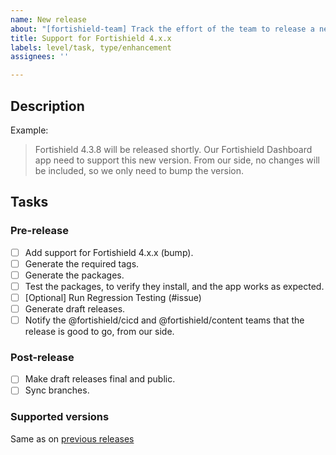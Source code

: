 ```yaml
---
name: New release
about: "[fortishield-team] Track the effort of the team to release a new version of Fortishield"
title: Support for Fortishield 4.x.x
labels: level/task, type/enhancement
assignees: ''

---
```


## Description

Example:
> Fortishield 4.3.8 will be released shortly. Our Fortishield Dashboard app need to support this new version. From our side, no changes will be included, so we only need to bump the version.


## Tasks

### Pre-release
- [ ] Add support for Fortishield 4.x.x (bump).
- [ ] Generate the required tags.
- [ ] Generate the packages.
- [ ] Test the packages, to verify they install, and the app works as expected.
- [ ] [Optional] Run Regression Testing (#issue) 
- [ ] Generate draft releases.
- [ ] Notify the @fortishield/cicd and @fortishield/content teams that the release is good to go, from our side.

### Post-release
- [ ] Make draft releases final and public.
- [ ] Sync branches.

### Supported versions

Same as on [previous releases](https://github.com/fortishield/fortishield-dashboard/wiki/Compatibility)
